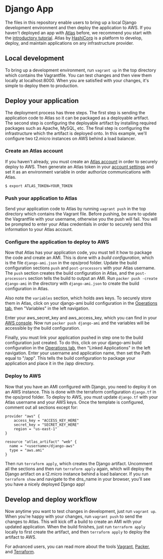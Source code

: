 Django App
==============
The files in this repository enable users to bring up a local Django development environment and then deploy the application to AWS. If you haven't deployed an app with [Atlas](https://atlas.hashicorp.com) before, we recommend you start with the [introductory tutorial](https://atlas.hashicorp.com/help/getting-started/getting-started-overview). Atlas by [HashiCorp](https://hashicorp.com) is a platform to develop, deploy, and maintain applications on any infrastructure provider.

## Local development
To bring up a development environment, run `vagrant up` in the top directory which contains the Vagrantfile. You can test changes and then view them locally at localhost:8000. When you are satisfied with your changes, it's simple to deploy them to production. 

## Deploy your application
The deployment process has three steps. The first step is sending the application code to Atlas so it can be packaged as a deployable artifact. The second step is configuring the deployable artifact by installing required packages such as Apache, MySQL, etc. The final step is configuring the infrastructure which the artifact is deployed onto. In this example, we'll configure two t2.micro instances on AWS behind a load balancer. 

### Create an Atlas account
If you haven't already, you must create an [Atlas account](https://atlas.hashicorp.com) in order to securely deploy to AWS. Then generate an Atlas token in your [account settings](https://atlas.hashicorp.com/settings/tokens) and set it as an environment variable in order authorize communications with Atlas. 

`$ export ATLAS_TOKEN=YOUR_TOKEN`

### Push your application to Atlas
Send your application code to Atlas by running `vagrant push` in the top directory which contains the Vagrant file. Before pushing, be sure to update the Vagrantfile with your username, otherwise you the push will fail. You will be prompted to enter your Atlas credentials in order to securely send this information to your Atlas account. 

### Configure the application to deploy to AWS
Now that Atlas has your application code, you must tell it how to package the code and create an AMI. This is done with a *build configuration*, which is the file `django-ami.json` in the ops/prod folder. Update the build configuration sections `push` and `post-processors` with your Atlas username. The `push` section creates the build configuration in Atlas, and the `post-processors` section tells the build to output an AMI. Run `packer push -create django-ami` in the directory with `django-ami.json` to create the build configuration in Atlas. 

Also note the `variables` section, which holds aws keys. To securely store them in Atlas, click on your django-ami build configuration in the [Operations tab](https://atlas.hashicorp.com/operations), then "Variables" in the left navigation.

Enter your aws_secret_key and aws_access_key, which you can find in your [AWS console](http://aws.amazon.com/console/). Now run `packer push django-ami` and the variables will be accessible by the build configuration. 

Finally, you must link your application pushed in step one to the build configuration just created. To do this, click on your django-ami build configuration in the [Operations tab](https://atlas.hashicorp.com/operations), then "Linked Applications" in the left navigation. Enter your username and application name, then set the Path equal to "/app". This tells the build configuration to package your application and place it in the /app directory.

### Deploy to AWS
Now that you have an AMI configured with Django, you need to deploy it on an AWS instance. This is done with the terraform configuration `django.tf` in the ops/prod folder. To deploy to AWS, you must update `django.tf` with your Atlas username and your AWS keys. Once the template is configured, comment out all sections except for:

	provider "aws" {
	    access_key = "ACCESS_KEY_HERE"
	    secret_key = "SECRET_KEY_HERE"
	    region = "us-east-1"
	}

	resource "atlas_artifact" "web" {
	  name = "<username>/django-aws"
	  type = "aws.ami"
	}

Then run `terraform apply`, which creates the Django artifact. Uncomment all the sections and then run `terraform apply` again, which will deploy the Django artifact on a t2.micro instance behind a load balancer. If you run `terraform show` and navigate to the dns_name in your browser, you'll see you have a nicely deployed Django app! 

## Develop and deploy workflow
Now anytime you want to test changes in development, just run `vagrant up`. When you're happy with your changes, run `vagrant push` to send the changes to Atlas. This will kick off a build to create an AMI with your updated application. When the build finishes, just run `terraform apply` locally to first create the artifact, and then `terraform apply` to deploy the artifact to AWS. 

For advanced users, you can read more about the tools [Vagrant](https://vagrantup.com), [Packer](https://packer.io), and [Terraform](https://terraform.io).